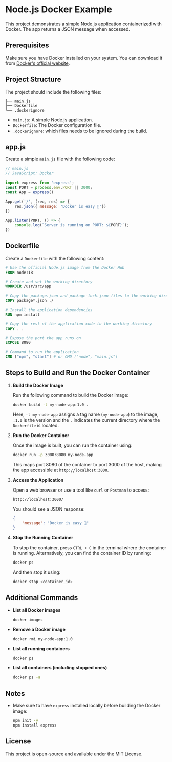
# Node.js Docker Example

This project demonstrates a simple Node.js application containerized with Docker. The app returns a JSON message when accessed.

## Prerequisites

Make sure you have Docker installed on your system. You can download it from [Docker's official website](https://www.docker.com/).

## Project Structure

The project should include the following files:

```
├── main.js
├── Dockerfile
└── .dockerignore
```

- `main.js`: A simple Node.js application.
- `Dockerfile`: The Docker configuration file.
- `.dockerignore`: which files needs to be ignored during the build.

## app.js

Create a simple `main.js` file with the following code:

```javascript
// main.js
// JavaScript: Docker

import express from 'express';
const PORT = process.env.PORT || 3000;
const App = express()

App.get('/', (req, res) => {
    res.json({ message: 'Docker is easy 🐳'})
})

App.listen(PORT, () => {
    console.log(`Server is running on PORT: ${PORT}`);
})
```

## Dockerfile

Create a `Dockerfile` with the following content:

```dockerfile
# Use the official Node.js image from the Docker Hub
FROM node:18

# Create and set the working directory
WORKDIR /usr/src/app

# Copy the package.json and package-lock.json files to the working directory
COPY package*.json ./

# Install the application dependencies
RUN npm install

# Copy the rest of the application code to the working directory
COPY . .

# Expose the port the app runs on
EXPOSE 8080

# Command to run the application
CMD ["npm", "start"] # or CMD ["node", "main.js"]
```

## Steps to Build and Run the Docker Container

1. **Build the Docker Image**

   Run the following command to build the Docker image:

   ```bash
   docker build -t my-node-app:1.0 .
   ```

   Here, `-t my-node-app` assigns a tag name (`my-node-app`) to the image, `:1.0` is the version and the `.` indicates the current directory where the `Dockerfile` is located.

2. **Run the Docker Container**

   Once the image is built, you can run the container using:

   ```bash
   docker run -p 3000:8080 my-node-app
   ```

   This maps port 8080 of the container to port 3000 of the host, making the app accessible at `http://localhost:3000`.

3. **Access the Application**

   Open a web browser or use a tool like `curl` or `Postman` to access:

   ```
   http://localhost:3000/
   ```

   You should see a JSON response:

   ```json
   {
       "message": "Docker is easy 🐳"
   }
   ```

4. **Stop the Running Container**

   To stop the container, press `CTRL + C` in the terminal where the container is running. Alternatively, you can find the container ID by running:

   ```bash
   docker ps
   ```

   And then stop it using:

   ```bash
   docker stop <container_id>
   ```

## Additional Commands

- **List all Docker images**

  ```bash
  docker images
  ```

- **Remove a Docker image**

  ```bash
  docker rmi my-node-app:1.0
  ```

- **List all running containers**

  ```bash
  docker ps
  ```

- **List all containers (including stopped ones)**

  ```bash
  docker ps -a
  ```

## Notes

- Make sure to have `express` installed locally before building the Docker image:

  ```bash
  npm init -y
  npm install express
  ```

## License

This project is open-source and available under the MIT License.
